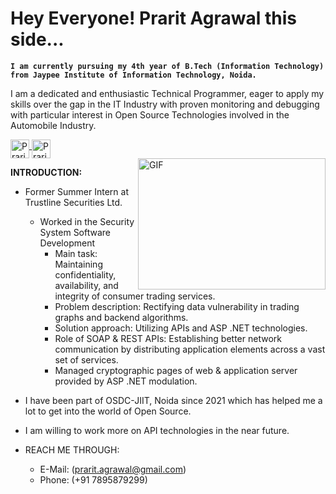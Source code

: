 # Hey Everyone! Prarit Agrawal this side...

**`I am currently pursuing my 4th year of B.Tech (Information Technology) from Jaypee Institute of Information Technology, Noida.`**

I am a dedicated and enthusiastic Technical Programmer, eager to apply my skills over the gap in the IT Industry with proven monitoring and debugging with particular interest in Open Source Technologies involved in the Automobile Industry.

<a href="https://www.linkedin.com/in/prarit-agrawal-8038991b7/" target="_blank">
  <img align="middle" alt="Prarit's LinkdeIN" width="30px" src="https://cdn.jsdelivr.net/npm/simple-icons@v3/icons/linkedin.svg" />
</a>
<a href="https://twitter.com/Tranquil_ou" target="_blank">
  <img align="middle" alt="Prarit's Twitter" width="30px" src="https://cdn.jsdelivr.net/npm/simple-icons@3.2.0/icons/twitter.svg" />
</a>

<br/>

<img align="right" height="210" width="300" alt="GIF" src="https://media.tenor.com/NOYF3f82b_gAAAAC/programmer.gif" />

**INTRODUCTION:**

- Former Summer Intern at Trustline Securities Ltd.
  - Worked in the Security System Software Development
    - Main task: Maintaining confidentiality, availability, and integrity of consumer trading services.
    - Problem description: Rectifying data vulnerability in trading graphs and backend algorithms.
    - Solution approach: Utilizing APIs and ASP .NET technologies.
    - Role of SOAP & REST APIs: Establishing better network communication by distributing application elements across a vast set of services.
    - Managed cryptographic pages of web & application server provided by ASP .NET modulation.


- I have been part of OSDC-JIIT, Noida since 2021 which has helped me a lot to get into the world of Open Source. 
- I am willing to work more on API technologies in the near future.

- REACH ME THROUGH: 
  - E-Mail: (prarit.agrawal@gmail.com)
  - Phone: (+91 7895879299)

